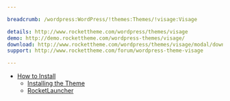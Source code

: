 ```yaml
---

breadcrumb: /wordpress:WordPress/!themes:Themes/!visage:Visage

details: http://www.rockettheme.com/wordpress/themes/visage
demo: http://demo.rockettheme.com/wordpress-themes/visage/
download: http://www.rockettheme.com/wordpress/themes/visage/modal/downloads
support: http://www.rockettheme.com/forum/wordpress-theme-visage

---
```


* [How to Install](../../start/themes.md#how-to-install)
    * [Installing the Theme](../../start/themes.md#installing-the-theme)
    * [RocketLauncher](../../start/rocketlauncher.md)
